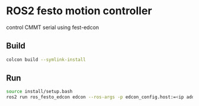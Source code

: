 # ROS2 festo motion controller

control CMMT serial using fest-edcon



## Build

```bash
colcon build --symlink-install
```



## Run

```bash
source install/setup.bash
ros2 run ros_festo_edcon edcon --ros-args -p edcon_config.host:=<ip address>
```
